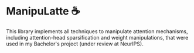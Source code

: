 # ManipuLatte :coffee:
This library implements all techniques to manipulate attention mechanisms, including attention-head sparsification and weight manipulations, that were used in my Bachelor's project (under review at NeurIPS).
